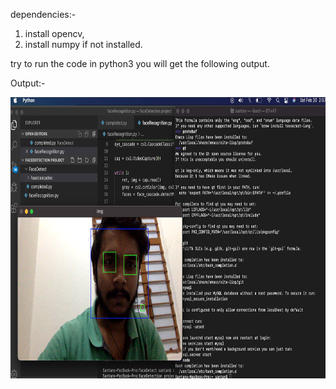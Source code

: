 dependencies:-
1. install opencv,
2. install numpy if not installed.

try to run the code in python3 you will get the following output.

Output:-
<p align="center">
  <img src="Screen Shot 2021-02-20 at 2.57.11 AM.png" height="450" width="800" alt="accessibility text">
</p>
